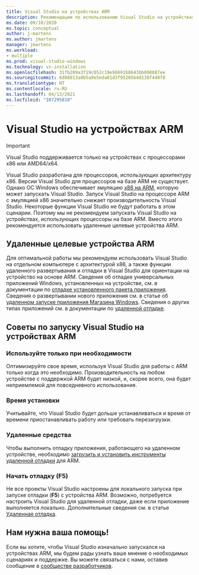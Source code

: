 ```yaml
---
title: Visual Studio на устройствах ARM
description: Рекомендации по использованию Visual Studio на устройствах с процессорами на базе ARM.
ms.date: 09/10/2020
ms.topic: conceptual
author: j-martens
ms.author: jmartens
manager: jmartens
ms.workload:
- multiple
ms.prod: visual-studio-windows
ms.technology: vs-installation
ms.openlocfilehash: 31fb209a3f19c052c19e98691b8643bb098887ee
ms.sourcegitcommit: 6d88913a8b5a9e5eda01d3f95205b4d138f440f8
ms.translationtype: HT
ms.contentlocale: ru-RU
ms.lasthandoff: 04/13/2021
ms.locfileid: "107295810"
---
```

# <a name="visual-studio-on-arm-powered-devices"></a>Visual Studio на устройствах ARM

> [!IMPORTANT]
> Visual Studio поддерживается только на устройствах с процессорами x86 или AMD64/x64.

Visual Studio разработана для процессоров, использующих архитектуру x86. Версии Visual Studio для процессоров на базе ARM не существует. Однако ОС Windows обеспечивает эмуляцию [x86 на ARM](https://www.docs.microsoft.com/windows/uwp/porting/apps-on-arm-x86-emulation), которую может запускать Visual Studio. Запуск Visual Studio на процессоре ARM с эмуляцией x86 значительно снижает производительность Visual Studio. Некоторые функции Visual Studio не будут работать в этом сценарии. Поэтому мы не рекомендуем запускать Visual Studio на устройствах, использующих процессоры на базе ARM. Вместо этого рекомендуется использовать удаленные целевые устройства ARM.

## <a name="remote-targeting-arm-devices"></a>Удаленные целевые устройства ARM
Для оптимальной работы мы рекомендуем использовать Visual Studio на отдельном компьютере с архитектурой x86, а также функции удаленного развертывания и отладки в Visual Studio для ориентации на устройство на основе ARM. Сведения об отладке универсальных приложений Windows, установленных на устройстве, см. в документации по [отладке установленного пакета приложения](../debugger/debug-installed-app-package.md). Сведения о развертывании нового приложения см. в статье об [удаленном запуске приложения Магазина Windows](../debugger/run-windows-store-apps-on-a-remote-machine.md). Сведения о других типах приложений см. в документации по [удаленной отладке](../debugger/remote-debugging.md).

## <a name="tips-for-running-visual-studio-on-arm-devices"></a>Советы по запуску Visual Studio на устройствах ARM

### <a name="use-only-when-needed"></a>Используйте только при необходимости
Оптимизируйте свое время, используя Visual Studio для работы с ARM только когда это необходимо. Производительность на любом устройстве с поддержкой ARM будет низкой, и, скорее всего, она будет неприемлемой для повседневного использования.

### <a name="install-time"></a>Время установки
Учитывайте, что Visual Studio будет дольше устанавливаться и время от времени приостанавливать работу или требовать перезагрузки.
 
### <a name="remote-tools"></a>Удаленные средства
Чтобы выполнить отладку приложения, работающего на удаленном устройстве, необходимо [загрузить и установить инструменты удаленной отладки](../debugger/remote-debugging.md#download-and-install-the-remote-tools) для ARM.

### <a name="start-debugging-f5"></a>Начать отладку (F5)
Не все проекты Visual Studio настроены для локального запуска при запуске отладки (**F5**) с устройства ARM. Возможно, потребуется настроить Visual Studio для удаленной отладки, даже если приложение выполняется локально. Дополнительные сведения см. в статье [Удаленная отладка](../debugger/remote-debugging.md).

## <a name="we-need-your-help"></a>Нам нужна ваша помощь!
Если вы хотите, чтобы Visual Studio изначально запускался на устройствах ARM, мы будем рады узнать ваше мнение о необходимых сценариях и поддержке. Вы можете связаться с нами, оставив сообщение в [сообществе разработчиков](https://developercommunity.visualstudio.com/idea/1161018/native-arm-support-for-visual-studio.html).

